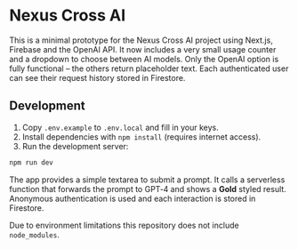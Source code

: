 # Nexus Cross AI

This is a minimal prototype for the Nexus Cross AI project using Next.js, Firebase and the OpenAI API.
It now includes a very small usage counter and a dropdown to choose between AI models.
Only the OpenAI option is fully functional – the others return placeholder text.
Each authenticated user can see their request history stored in Firestore.

## Development

1. Copy `.env.example` to `.env.local` and fill in your keys.
2. Install dependencies with `npm install` (requires internet access).
3. Run the development server:

```bash
npm run dev
```

The app provides a simple textarea to submit a prompt. It calls a serverless
function that forwards the prompt to GPT‑4 and shows a **Gold** styled result.
Anonymous authentication is used and each interaction is stored in Firestore.

Due to environment limitations this repository does not include `node_modules`.
